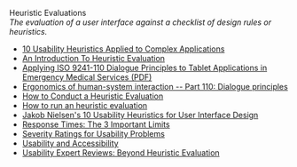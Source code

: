 Heuristic Evaluations  
_The evaluation of a user interface against a checklist of design rules or heuristics._

*   [10 Usability Heuristics Applied to Complex Applications](https://www.nngroup.com/articles/usability-heuristics-complex-applications/)  
*   [An Introduction To Heuristic Evaluation](http://usabilitygeek.com/heuristic-evaluation-introduction/)  
*   [Applying ISO 9241-110 Dialogue Principles to Tablet Applications in Emergency Medical Services (PDF)](https://pdfs.semanticscholar.org/3d51/ab6549bbbb61dbd40e2062e13b057c37cdf3.pdf)  
*   [Ergonomics of human-system interaction -- Part 110: Dialogue principles](http://www.iso.org/iso/home/store/catalogue_tc/catalogue_detail.htm?csnumber=38009)  
*   [How to Conduct a Heuristic Evaluation](https://www.nngroup.com/articles/how-to-conduct-a-heuristic-evaluation/)  
*   [How to run an heuristic evaluation](http://uxmastery.com/how-to-run-an-heuristic-evaluation/)  
*   [Jakob Nielsen's 10 Usability Heuristics for User Interface Design](https://www.nngroup.com/articles/ten-usability-heuristics/)  
*   [Response Times: The 3 Important Limits](https://www.nngroup.com/articles/response-times-3-important-limits/)  
*   [Severity Ratings for Usability Problems](https://www.nngroup.com/articles/how-to-rate-the-severity-of-usability-problems/)  
*   [Usability and Accessibility](https://blog.myplanet.com/usability-and-accessibility-213c3185314f)  
*   [Usability Expert Reviews: Beyond Heuristic Evaluation](http://www.userfocus.co.uk/articles/expertreviews.html)  
